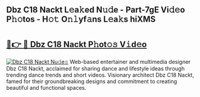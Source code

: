 ## Dbz C18 Nackt L𝚎a𝚔ed N𝚞𝚍e - Part-7gE Vi𝚍𝚎o P𝚑𝚘tos - H𝚘𝚝 O𝚗𝚕yf𝚊ns L𝚎a𝚔s hiXMS

# <h2><a href="http://kff5d5g.oniu.top/?m=Dbz+C18+Nackt">🔗👉 🔴 Dbz C18 Nackt P𝚑ot𝚘𝚜 V𝚒d𝚎o</a></h2>

[![Dbz C18 Nackt Nu𝚍e𝚜](https://i.imgur.com/0qMVB7G.gif)](http://kff5d5g.oniu.top/?m=Dbz+C18+Nackt)
Web-based entertainer and multimedia designer Dbz C18 Nackt, acclaimed for sharing dance and lifestyle ideas through trending dance trends and short videos. Visionary architect Dbz C18 Nackt, famed for their groundbreaking designs and commitment to creating beautiful and functional spaces.  
